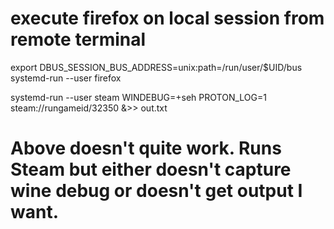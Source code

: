 # execute firefox on local session from remote terminal
export DBUS_SESSION_BUS_ADDRESS=unix:path=/run/user/$UID/bus  
systemd-run --user firefox  


systemd-run --user steam WINDEBUG=+seh PROTON_LOG=1 steam://rungameid/32350 &>> out.txt  
# Above doesn't quite work. Runs Steam but either doesn't capture wine debug or doesn't get output I want.
